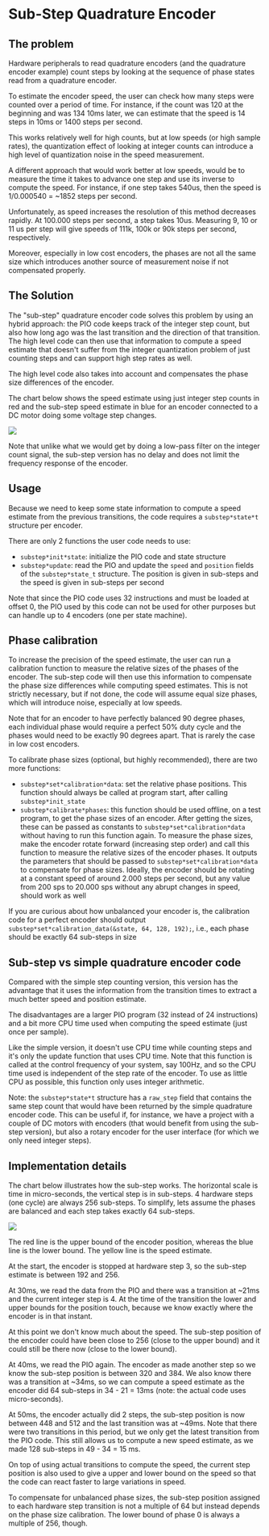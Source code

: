 # Sub-Step Quadrature Encoder

## The problem

Hardware peripherals to read quadrature encoders (and the quadrature encoder example) count steps by looking at the sequence of phase states read from a quadrature encoder.

To estimate the encoder speed, the user can check how many steps were counted over a period of time. For instance, if the count was 120 at the beginning and was 134 10ms later, we can estimate that the speed is 14 steps in 10ms or 1400 steps per second.

This works relatively well for high counts, but at low speeds (or high sample rates), the quantization effect of looking at integer counts can introduce a high level of quantization noise in the speed measurement.

A different approach that would work better at low speeds, would be to measure the time it takes to advance one step and use its inverse to compute the speed. For instance, if one step takes 540us, then the speed is 1/0.000540 = ~1852 steps per second.

Unfortunately, as speed increases the resolution of this method decreases rapidly. At 100.000 steps per second, a step takes 10us. Measuring 9, 10 or 11 us per step will give speeds of 111k, 100k or 90k steps per second, respectively. 

Moreover, especially in low cost encoders, the phases are not all the same size which introduces another source of measurement noise if not compensated properly. 


## The Solution

The "sub-step" quadrature encoder code solves this problem by using an hybrid approach: the PIO code keeps track of the integer step count, but also how long ago was the last transition and the direction of that transition. The high level code can then use that information to compute a speed estimate that doesn't suffer from the integer quantization problem of just counting steps and can support high step rates as well.

The high level code also takes into account and compensates the phase size differences of the encoder.

The chart below shows the speed estimate using just integer step counts in red and the sub-step speed estimate in blue for an encoder connected to a DC motor doing some voltage step changes.

![](images/chart.svg)

Note that unlike what we would get by doing a low-pass filter on the integer count signal, the sub-step version has no delay and does not limit the frequency response of the encoder.

## Usage

Because we need to keep some state information to compute a speed estimate from the previous transitions, the code requires a `substep*state*t` structure per encoder.

There are only 2 functions the user code needs to use:
- `substep*init*state`: initialize the PIO code and state structure
- `substep*update`: read the PIO and update the `speed` and `position` fields of the `substep*state_t` structure. The position is given in sub-steps and the speed is given in sub-steps per second

Note that since the PIO code uses 32 instructions and must be loaded at offset 0, the PIO used by this code can not be used for other purposes but can handle up to 4 encoders (one per state machine).


## Phase calibration

To increase the precision of the speed estimate, the user can run a calibration function to measure the relative sizes of the phases of the encoder. The sub-step code will then use this information to compensate the phase size differences while computing speed estimates. This is not strictly necessary, but if not done, the code will assume equal size phases, which will introduce noise, especially at low speeds.

Note that for an encoder to have perfectly balanced 90 degree phases, each individual phase would require a perfect 50% duty cycle and the phases would need to be exactly 90 degrees apart. That is rarely the case in low cost encoders.

To calibrate phase sizes (optional, but highly recommended), there are two more functions:

  - `substep*set*calibration*data`: set the relative phase positions. This function should always be called at program start, after calling `substep*init_state`
  - `substep*calibrate*phases`: this function should be used offline, on a test program, to get the phase sizes of an encoder. After getting the sizes, these can be passed as constants to `substep*set*calibration*data` without having to run this function again. To measure the phase sizes, make the encoder rotate forward (increasing step order) and call this function to measure the relative sizes of the encoder phases. It outputs the parameters that should be passed to `substep*set*calibration*data` to compensate for phase sizes. Ideally, the encoder should be rotating at a constant speed of around 2.000 steps per second, but any value from 200 sps to 20.000 sps without any abrupt changes in speed, should work as well

If you are curious about how unbalanced your encoder is, the calibration code for a perfect encoder should output `substep*set*calibration_data(&state, 64, 128, 192);`, i.e., each phase should be exactly 64 sub-steps in size


## Sub-step vs simple quadrature encoder code

Compared with the simple step counting version, this version has the advantage that it uses the information from the transition times to extract a much better speed and position estimate.

The disadvantages are a larger PIO program (32 instead of 24 instructions) and a bit more CPU time used when computing the speed estimate (just once per sample).

Like the simple version, it doesn't use CPU time while counting steps and it's only the update function that uses CPU time. Note that this function is called at the control frequency of your system, say 100Hz, and so the CPU time used is independent of the step rate of the encoder. To use as little CPU as possible, this function only uses integer arithmetic.

Note: the `substep*state*t` structure has a `raw_step` field that contains the same step count that would have been returned by the simple quadrature encoder code. This can be useful if, for instance, we have a project with a couple of DC motors with encoders (that would benefit from using the sub-step version), but also a rotary encoder for the user interface (for which we only need integer steps). 

## Implementation details

The chart below illustrates how the sub-step works. The horizontal scale is time in micro-seconds, the vertical step is in sub-steps. 4 hardware steps (one cycle) are always 256 sub-steps. To simplify, lets assume the phases are balanced and each step takes exactly 64 sub-steps.

![](images/steps.svg)

The red line is the upper bound of the encoder position, whereas the blue line is the lower bound. The yellow line is the speed estimate.

At the start, the encoder is stopped at hardware step 3, so the sub-step estimate is between 192 and 256.

At 30ms, we read the data from the PIO and there was a transition at ~21ms and the current integer step is 4. At the time of the transition the lower and upper bounds for the position touch, because we know exactly where the encoder is in that instant.

At this point we don't know much about the speed. The sub-step position of the encoder could have been close to 256 (close to the upper bound) and it could still be there now (close to the lower bound).

At 40ms, we read the PIO again. The encoder as made another step so we know the sub-step position is between 320 and 384. We also know there was a transition at ~34ms, so we can compute a speed estimate as the encoder did 64 sub-steps in 34 - 21 = 13ms (note: the actual code uses micro-seconds).

At 50ms, the encoder actually did 2 steps, the sub-step position is now between 448 and 512 and the last transition was at ~49ms. Note that there were two transitions in this period, but we only get the latest transition from the PIO code. This still allows us to compute a new speed estimate, as we made 128 sub-steps in 49 - 34 = 15 ms.

On top of using actual transitions to compute the speed, the current step position is also used to give a upper and lower bound on the speed so that the code can react faster to large variations in speed.

To compensate for unbalanced phase sizes, the sub-step position assigned to each hardware step transition is not a multiple of 64 but instead depends on the phase size calibration. The lower bound of phase 0 is always a multiple of 256, though.

